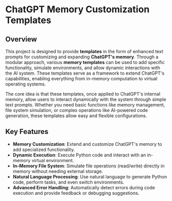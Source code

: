 # ChatGPT Memory Customization Templates

## Overview
This project is designed to provide **templates** in the form of enhanced text prompts for customizing and expanding **ChatGPT's memory**. Through a modular approach, various **memory templates** can be used to add specific functionality, simulate environments, and allow dynamic interactions with the AI system. These templates serve as a framework to extend ChatGPT's capabilities, enabling everything from in-memory computation to virtual operating systems.

The core idea is that these templates, once applied to ChatGPT's internal memory, allow users to interact dynamically with the system through simple text prompts. Whether you need basic functions like memory management, file system simulation, or complex operations like AI-powered code generation, these templates allow easy and flexible configurations.

## Key Features
- **Memory Customization**: Extend and customize ChatGPT's memory to add specialized functionality.
- **Dynamic Execution**: Execute Python code and interact with an in-memory virtual environment.
- **In-Memory File System**: Simulate file operations (read/write) directly in memory without needing external storage.
- **Natural Language Processing**: Use natural language to generate Python code, perform tasks, and even switch environments.
- **Advanced Error Handling**: Automatically detect errors during code execution and provide feedback or debugging suggestions.
